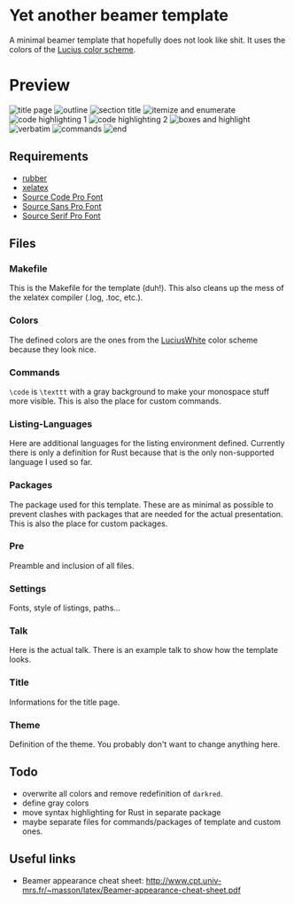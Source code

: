 # Yet another beamer template
A minimal beamer template that hopefully does not look like shit. It uses the
colors of the [Lucius color scheme](https://github.com/jonathanfilip/lucius).

# Preview
![title page](https://cloud.githubusercontent.com/assets/831282/26671255/10d202cc-46b5-11e7-8ba6-d13d959f6eaf.png)
![outline](https://cloud.githubusercontent.com/assets/831282/26671256/10ee68c2-46b5-11e7-8bf8-a49c57678ca6.png)
![section title](https://cloud.githubusercontent.com/assets/831282/26671259/10f28506-46b5-11e7-9e5c-590fc7fdff0a.png)
![itemize and enumerate](https://cloud.githubusercontent.com/assets/831282/26671260/10f2df56-46b5-11e7-9d77-eaf5e1437868.png)
![code highlighting 1](https://cloud.githubusercontent.com/assets/831282/26671258/10f18494-46b5-11e7-86fe-cf9d21297364.png)
![code highlighting 2](https://cloud.githubusercontent.com/assets/831282/26671261/10f66626-46b5-11e7-9888-76030a66dfdf.png)
![boxes and highlight](https://cloud.githubusercontent.com/assets/831282/26671257/10ef5552-46b5-11e7-9c18-fafe078e3283.png)
![verbatim](https://cloud.githubusercontent.com/assets/831282/26671262/1104b7bc-46b5-11e7-9588-0d5adfc863b2.png)
![commands](https://cloud.githubusercontent.com/assets/831282/26671263/1106183c-46b5-11e7-894b-9a620df3cb45.png)
![end](https://cloud.githubusercontent.com/assets/831282/26671264/110ea164-46b5-11e7-91d0-ed77b9a532a5.png)

## Requirements
- [rubber](https://github.com/petrhosek/rubber)
- [xelatex](http://xetex.sourceforge.net/)
- [Source Code Pro Font](https://github.com/adobe-fonts/source-code-pro)
- [Source Sans Pro Font](https://github.com/adobe-fonts/source-sans-pro)
- [Source Serif Pro Font](https://github.com/adobe-fonts/source-serif-pro)

## Files

### Makefile
This is the Makefile for the template (duh!). This also cleans up the mess of
the xelatex compiler (.log, .toc, etc.).

### Colors
The defined colors are the ones from the
[LuciusWhite](https://github.com/jonathanfilip/lucius) color scheme because they
look nice.

### Commands
`\code` is `\texttt` with a gray background to make your monospace stuff more
visible.
This is also the place for custom commands.

### Listing-Languages
Here are additional languages for the listing environment defined. Currently
there is only a definition for Rust because that is the only non-supported
language I used so far.

### Packages
The package used for this template. These are as minimal as possible to prevent
clashes with packages that are needed for the actual presentation. This is also
the place for custom packages.

### Pre
Preamble and inclusion of all files.

### Settings
Fonts, style of listings, paths...

### Talk
Here is the actual talk. There is an example talk to show how the template
looks.

### Title
Informations for the title page.

### Theme
Definition of the theme. You probably don't want to change anything here.

## Todo
- overwrite all colors and remove redefinition of `darkred`.
- define gray colors
- move syntax highlighting for Rust in separate package
- maybe separate files for commands/packages of template and custom ones.

## Useful links
- Beamer appearance cheat sheet:
  <http://www.cpt.univ-mrs.fr/~masson/latex/Beamer-appearance-cheat-sheet.pdf>
